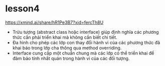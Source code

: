 # lesson4
https://xmind.ai/share/hR1Pe3B7?xid=fercTh8U
- Trừu tượng (abstract class hoặc interface) giúp định nghĩa các phương thức cần phải triển khai mà không cần biết chi tiết.
- Đa hình cho phép các lớp con thay đổi hành vi của các phương thức đã khai báo trong lớp cha thông qua method overriding.
- Interface cung cấp một chuẩn chung mà các lớp có thể triển khai để đảm bảo tính nhất quán trong hành vi của các đối tượng.
